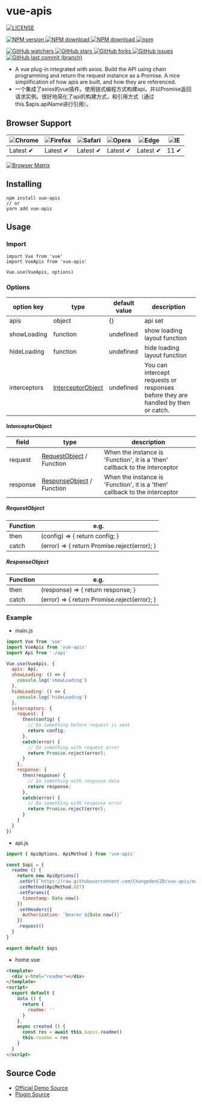 # vue-apis
[![LICENSE](https://img.shields.io/badge/license-MIT%20(The%20996%20Prohibited%20License)-blue.svg)](https://github.com/996icu/996.ICU/blob/master/LICENSE)

[
![NPM version](https://img.shields.io/npm/v/vue-apis.svg)
![NPM download](https://img.shields.io/npm/dm/vue-apis.svg)
![NPM download](https://img.shields.io/npm/dw/vue-apis.svg)
](https://www.npmjs.com/package/vue-apis)
[
![npm](https://img.shields.io/npm/l/vue-apis.svg)
](https://github.com/ChangedenCZD/vue-apis/blob/master/LICENSE)

[
![GitHub watchers](https://img.shields.io/github/watchers/ChangedenCZD/vue-apis.svg)
![GitHub stars](https://img.shields.io/github/stars/ChangedenCZD/vue-apis.svg)
![GitHub forks](https://img.shields.io/github/forks/ChangedenCZD/vue-apis.svg)
![GitHub issues](https://img.shields.io/github/issues/ChangedenCZD/vue-apis.svg)
![GitHub last commit (branch)](https://img.shields.io/github/last-commit/ChangedenCZD/vue-apis.svg)
](https://github.com/ChangedenCZD/vue-apis)


* A vue plug-in integrated with axios. Build the API using chain programming and return the request instance as a Promise. A nice simplification of how apis are built, and how they are referenced.
* 一个集成了axios的vue插件。使用链式编程方式构建api，并以Promise返回请求实例。很好地简化了api的构建方式，和引用方式（通过this.$apis.apiName进行引用）。

## Browser Support

![Chrome](https://raw.github.com/alrra/browser-logos/master/src/chrome/chrome_48x48.png) | ![Firefox](https://raw.github.com/alrra/browser-logos/master/src/firefox/firefox_48x48.png) | ![Safari](https://raw.github.com/alrra/browser-logos/master/src/safari/safari_48x48.png) | ![Opera](https://raw.github.com/alrra/browser-logos/master/src/opera/opera_48x48.png) | ![Edge](https://raw.github.com/alrra/browser-logos/master/src/edge/edge_48x48.png) | ![IE](https://raw.github.com/alrra/browser-logos/master/src/archive/internet-explorer_9-11/internet-explorer_9-11_48x48.png) |
--- | --- | --- | --- | --- | --- |
Latest ✔ | Latest ✔ | Latest ✔ | Latest ✔ | Latest ✔ | 11 ✔ |

[![Browser Matrix](https://saucelabs.com/open_sauce/build_matrix/axios.svg)](https://saucelabs.com/u/axios)

## Installing
```
npm install vue-apis
// or
yarn add vue-apis
```

## Usage
### Import
```
import Vue from 'vue'
import VueApis from 'vue-apis'

Vue.use(VueApis, options)
```

### Options
| option key | type | default value | description |
| ---------- | ---- | ------------- | ----------- |
| apis | object | {} | api set | |
| showLoading | function | undefined | show loading layout function |
| hideLoading | function | undefined | hide loading layout function |
| interceptors | [InterceptorObject](#InterceptorObject) | undefined | You can intercept requests or responses before they are handled by then or catch. |

#### InterceptorObject
| field | type | description |
| --- | --- | --- |
| request | [RequestObject](#RequestObject) / Function | When the instance is 'Function', it is a 'then' callback to the interceptor |
| response | [ResponseObject](#ResponseObject) / Function | When the instance is 'Function', it is a 'then' callback to the interceptor |

##### RequestObject
| Function | e.g. |
| --- | --- |
| then | (config) => { return config; } |
| catch | (error) => { return Promise.reject(error); } |


##### ResponseObject
| Function | e.g. |
| --- | --- |
| then | (response) => { return response; } |
| catch | (error) => { return Promise.reject(error); } |

### Example
* main.js
```js
import Vue from 'vue'
import VueApis from 'vue-apis'
import Api from './api'

Vue.use(VueApis, {
  apis: Api,
  showLoading: () => {
    console.log('showLoading')
  },
  hideLoading: () => {
    console.log('hideLoading')
  },
  interceptors: {
    request: {
      then(config) {
        // Do something before request is sent
        return config;
      },
      catch(error) {
        // Do something with request error
        return Promise.reject(error);
      }
    },
    response: {
      then(response) {
        // Do something with response data
        return response;
      },
      catch(error) {
        // Do something with response error
        return Promise.reject(error);
      }
    }
  }
})
```
* api.js
```js
import { ApiOptions, ApiMethod } from 'vue-apis'

const $api = {
  readme () {
    return new ApiOptions()
    .setUrl(`https://raw.githubusercontent.com/ChangedenCZD/vue-apis/master/README.md`)
    .setMethod(ApiMethod.GET)
    .setParams({
      timestamp: Date.now()
    })
    .setHeaders({
      Authorization: `Bearer ${Date.now()}`
    })
    .request()
  }
}

export default $api
```
* home.vue
```html
<template>
  <div v-html="readme"></div>
</template>
<script>
  export default {
    data () {
      return {
        readme: ''
      }
    },
    async created () {
      const res = await this.$apis.readme()
      this.readme = res
    }
  }
</script>
```

## Source Code
* [Official Demo Source](https://github.com/ChangedenCZD/official-web-for-vue)
* [Plugin Source](https://github.com/ChangedenCZD/vue-apis)
